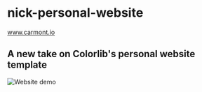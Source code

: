 # nick-personal-website
www.carmont.io

## A new take on Colorlib's personal website template

![Website demo](personal-webiste-demo.gif)
